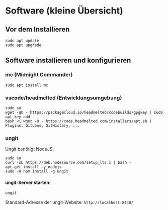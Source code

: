 # Software (kleine Übersicht)

## Vor dem Installieren
```
sudo apt update
sudo apt upgrade
```
## Software installieren und konfigurieren

### mc (Midnight Commander)
```
sudo apt install mc
```

### vscode/headmelted (Entwicklungsumgebung)
```
sudo su
wget -qO - https://packagecloud.io/headmelted/codebuilds/gpgkey | sudo apt-key add -
bash <( wget -O - https://code.headmelted.com/installers/apt.sh )
Plugins: GitLens, GitHistory, ...
```

### ungit
Ungit benötigt NodeJS.
```
sudo su
curl -sL https://deb.nodesource.com/setup_lts.x | bash -
apt-get install -y nodejs
sudo -H npm install -g ungit
```
#### ungit-Server starten:
```
ungit
```
Standard-Adresse der ungit-Website: `http://localhost:8448/`
